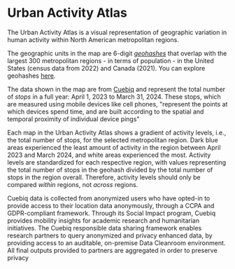 # Urban Activity Atlas

The Urban Activity Atlas is a visual representation of geographic variation in human activity within North American metropolitan regions.

The geographic units in the map are 6-digit [*geohashes*](https://en.wikipedia.org/wiki/Geohash) that overlap with the largest 300 metropolitan regions - in terms of population - in the United States (census data from 2022) and Canada (2021). You can explore geohashes [here](https://geohash.softeng.co/).

The data shown in the map are from [Cuebiq](https://cuebiq.com/) and represent the total number of *stops* in a full year: April 1, 2023 to March 31, 2024. These stops, which are measured using mobile devices like cell phones, "represent the points at which devices spend time, and are built according to the spatial and temporal proximity of individual device pings"

Each map in the Urban Activity Atlas shows a gradient of activity levels, i.e., the total number of stops, for the selected metropolitan region. Dark blue areas experienced the least amount of activity in the region between April 2023 and March 2024, and white areas experienced the most. Activity levels are standardized for each respective region, with values representing the total number of stops in the geohash divided by the total number of stops in the region overall. Therefore, activity levels should only be compared *within* regions, not *across* regions.

Cuebiq data is collected from anonymized users who have opted-in to provide access to their location data anonymously, through a CCPA and GDPR-compliant framework. Through its Social Impact program, Cuebiq provides mobility insights for academic research and humanitarian initiatives. The Cuebiq responsible data sharing framework enables research partners to query anonymized and privacy enhanced data, by providing access to an auditable, on-premise Data Cleanroom environment. All final outputs provided to partners are aggregated in order to preserve privacy
